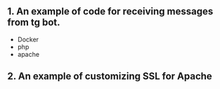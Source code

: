 ## 1. An example of code for receiving messages from tg bot.

- Docker
- php
- apache

## 2. An example of customizing SSL for Apache
